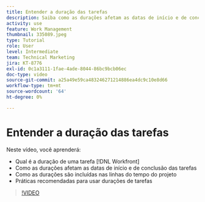 ```yaml
---
title: Entender a duração das tarefas
description: Saiba como as durações afetam as datas de início e de conclusão das tarefas, como elas são consideradas nas linhas do tempo do projeto e saiba sobre algumas práticas recomendadas para usar durações de tarefas.
activity: use
feature: Work Management
thumbnail: 335089.jpeg
type: Tutorial
role: User
level: Intermediate
team: Technical Marketing
jira: KT-8776
exl-id: 0c1a3111-1fae-4ade-8044-86bc9bcb06ec
doc-type: video
source-git-commit: a25a49e59ca483246271214886ea4dc9c10e8d66
workflow-type: tm+mt
source-wordcount: '64'
ht-degree: 0%

---
```


# Entender a duração das tarefas

Neste vídeo, você aprenderá:

* Qual é a duração de uma tarefa [!DNL Workfront]
* Como as durações afetam as datas de início e de conclusão das tarefas
* Como as durações são incluídas nas linhas do tempo do projeto
* Práticas recomendadas para usar durações de tarefas

>[!VIDEO](https://video.tv.adobe.com/v/335089/?quality=12&learn=on)
